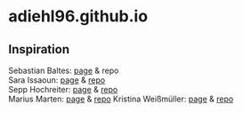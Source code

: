 # adiehl96.github.io

## Inspiration
Sebastian Baltes: [page](https://empirical-software.engineering/) & repo <br>
Sara Issaoun: [page](https://sissaoun.github.io/) & [repo](https://github.com/sissaoun/sissaoun.github.io)<br>
Sepp Hochreiter: [page](https://ml-jku.github.io/blog/) & [repo](https://github.com/ml-jku/ml-jku.github.io)<br>
Marius Marten: [page](https://mariusmarten.github.io/) & [repo](https://github.com/Mariusmarten/mariusmarten.github.io)
Kristina Weißmüller: [page](http://www.ksweissmueller.com/) & [repo](https://github.com/KSWeissmueller/ksweissmueller.github.io)
